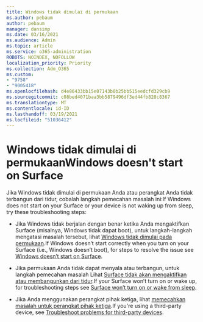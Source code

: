 ```yaml
---
title: Windows tidak dimulai di permukaan
ms.author: pebaum
author: pebaum
manager: dansimp
ms.date: 03/16/2021
ms.audience: Admin
ms.topic: article
ms.service: o365-administration
ROBOTS: NOINDEX, NOFOLLOW
localization_priority: Priority
ms.collection: Adm_O365
ms.custom:
- "9758"
- "9005418"
ms.openlocfilehash: d4e86433bb15e07143b0b25bb515eedcfd329cb9
ms.sourcegitcommit: c08bed4071baa3bb5879496df3ed44fb828c8367
ms.translationtype: MT
ms.contentlocale: id-ID
ms.lasthandoff: 03/19/2021
ms.locfileid: "51036412"
---
```

# <a name="windows-doesnt-start-on-surface"></a><span data-ttu-id="fae8e-102">Windows tidak dimulai di permukaan</span><span class="sxs-lookup"><span data-stu-id="fae8e-102">Windows doesn't start on Surface</span></span>

<span data-ttu-id="fae8e-103">Jika Windows tidak dimulai di permukaan Anda atau perangkat Anda tidak terbangun dari tidur, cobalah langkah pemecahan masalah ini:</span><span class="sxs-lookup"><span data-stu-id="fae8e-103">If Windows does not start on your Surface or your device is not waking up from sleep, try these troubleshooting steps:</span></span>

- <span data-ttu-id="fae8e-104">Jika Windows tidak berjalan dengan benar ketika Anda mengaktifkan Surface (misalnya, Windows tidak dapat boot), untuk langkah-langkah mengatasi masalah tersebut, lihat [Windows tidak dimulai pada permukaan](https://support.microsoft.com/surface/windows-doesn-t-start-on-surface-3dd47ea1-472a-4514-c8e1-ff81bd72be5c).</span><span class="sxs-lookup"><span data-stu-id="fae8e-104">If Windows doesn’t start correctly when you turn on your Surface (i.e., Windows doesn’t boot), for steps to resolve the issue see [Windows doesn’t start on Surface](https://support.microsoft.com/surface/windows-doesn-t-start-on-surface-3dd47ea1-472a-4514-c8e1-ff81bd72be5c).</span></span>

- <span data-ttu-id="fae8e-105">Jika permukaan Anda tidak dapat menyala atau terbangun, untuk langkah pemecahan masalah Lihat [Surface tidak akan mengaktifkan atau membangunkan dari tidur](https://support.microsoft.com/surface/surface-won-t-turn-on-or-wake-from-sleep-1e181652-3db8-5ca1-9649-7390fafb102a).</span><span class="sxs-lookup"><span data-stu-id="fae8e-105">If your Surface won’t turn on or wake up, for troubleshooting steps see [Surface won’t turn on or wake from sleep](https://support.microsoft.com/surface/surface-won-t-turn-on-or-wake-from-sleep-1e181652-3db8-5ca1-9649-7390fafb102a).</span></span>

- <span data-ttu-id="fae8e-106">Jika Anda menggunakan perangkat pihak ketiga, lihat [memecahkan masalah untuk perangkat pihak ketiga](https://support.microsoft.com/topic/b6f3408d-dac9-43e2-82f6-e620ca783636).</span><span class="sxs-lookup"><span data-stu-id="fae8e-106">If you're using a third-party device, see [Troubleshoot problems for third-party devices](https://support.microsoft.com/topic/b6f3408d-dac9-43e2-82f6-e620ca783636).</span></span>

